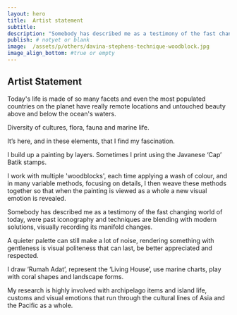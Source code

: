 ```yaml
---
layout: hero
title:  Artist statement
subtitle:
description: "Somebody has described me as a testimony of the fast changing world of today, were past iconography and techniques are blending with modern solutions, visually recording its manifold changes. A quieter palette can still make a lot of noise, rendering something with gentleness is visual politeness that can last, be better appreciated and respected."
publish: # notyet or blank
image:  /assets/p/others/davina-stephens-technique-woodblock.jpg
image_align_bottom: #true or empty
---
```

## Artist Statement

Today's life is made of so many facets and even the most populated countries on the planet have really remote locations and untouched beauty above and below the ocean's waters.

Diversity of cultures, flora, fauna and marine life.

It’s here, and in these elements, that I find my fascination.

I build up a painting by layers. Sometimes I print using the Javanese ‘Cap’ Batik stamps.

I work with multiple 'woodblocks', each time applying a wash of colour, and in many variable methods, focusing on details, I then weave these methods together so that when the painting is viewed as a whole a new visual emotion is revealed.

Somebody has described me as a testimony of the fast changing world of today, were past iconography and techniques are blending with modern solutions, visually recording its manifold changes.

A quieter palette can still make a lot of noise, rendering something with gentleness is visual politeness that can last, be better appreciated and respected.

I draw ‘Rumah Adat’, represent the ‘Living House’, use marine charts, play with coral shapes and landscape forms.

My research is highly involved with archipelago items and island life, customs and visual emotions that run through the cultural lines of Asia and the Pacific as a whole.
